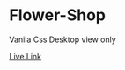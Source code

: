 # Flower-Shop
Vanila Css
Desktop view only

[Live Link](https://shahriaranuvab.github.io/Flower-Shop/)
